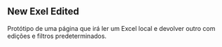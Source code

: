 ## New Exel Edited

Protótipo de uma página que irá ler um Excel local e devolver outro com edições e filtros predeterminados.

